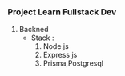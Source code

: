 ### Project Learn Fullstack Dev
1. Backned
   - Stack :
     1. Node.js
     2. Express js
     3. Prisma,Postgresql
     
